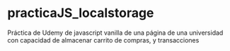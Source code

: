 # practicaJS_localstorage
Práctica de Udemy de javascript vanilla de una página de una universidad con capacidad de almacenar carrito de compras, y transacciones
